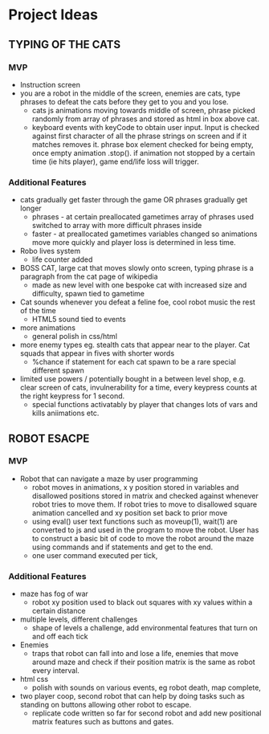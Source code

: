 # Project Ideas #
	
## TYPING OF THE CATS ##

### MVP ##
- Instruction screen 
- you are a robot in the middle of the screen, enemies are cats, type phrases to defeat the cats before they
get to you and you lose.
	- cats js animations moving towards middle of screen, phrase picked randomly from array of phrases and stored as html in box above cat. 
	- keyboard events with keyCode to obtain user input. Input is checked against first character of all the phrase strings on screen and if it matches removes it. phrase box element checked for being empty, once empty animation .stop(). if animation not stopped by a certain time (ie hits player), game end/life loss will trigger.


### Additional Features ###

- cats gradually get faster through the game OR phrases gradually get longer
	- phrases - at certain preallocated gametimes array of phrases used switched to array with more difficult phrases inside
	- faster - at preallocated gametimes variables changed so animations move more quickly and player loss is determined in less time.
- Robo lives system
	- life counter added
- BOSS CAT, large cat that moves slowly onto screen, typing phrase is a paragraph from the cat page of wikipedia
	- made as new level with one bespoke cat with increased size and difficulty, spawn tied to gametime
- Cat sounds whenever you defeat a feline foe, cool robot music the rest of the time
	- HTML5 sound tied to events
- more animations
	- general polish in css/html
- more enemy types eg. stealth cats that appear near to the player. Cat squads that appear in fives with shorter words
	- %chance if statement for each cat spawn to be a rare special different spawn
- limited use powers / potentially bought in a between level shop, e.g. clear screen of cats, invulnerability for a time, every keypress counts at the right keypress for 1 second.
	- special functions activatably by player that changes lots of vars and kills aniimations etc.



## ROBOT ESACPE ##

### MVP ###

- Robot that can navigate a maze by user programming
	- robot moves in animations, x y position stored in variables and disallowed positions stored in matrix and checked against whenever robot tries to move them. If robot tries to move to disallowed square animation cancelled and xy position set back to prior move
	- using eval() user text functions such as moveup(1), wait(1) are converted to js and used in the program to move the robot. User has to construct a basic bit of code to move the robot around the maze using commands and if statements and get to the end.
	- one user command executed per tick,  


### Additional Features ###

- maze has fog of war
	- robot xy position used to black out squares with xy values within a certain distance
- multiple levels, different challenges
	- shape of levels a challenge, add environmental features that turn on and off each tick
- Enemies
	- traps that robot can fall into and lose a life, enemies that move around maze and check if their position matrix is the same as robot every interval.
- html css
	- polish with sounds on various events, eg robot death, map complete, 
- two player coop, second robot that can help by doing tasks such as standing on buttons allowing other robot to escape.
	- replicate code written so far for second robot and add new positional matrix features such as buttons and gates.



